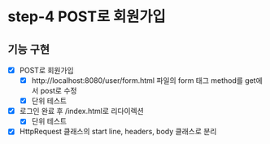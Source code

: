 # step-4 POST로 회원가입

## 기능 구현
- [x] POST로 회원가입
  - [x] http://localhost:8080/user/form.html 파일의 form 태그 method를 get에서 post로 수정
  - [x] 단위 테스트

- [x] 로그인 완료 후 /index.html로 리다이렉션
  - [x] 단위 테스트

- [x] HttpRequest 클래스의 start line, headers, body 클래스로 분리
